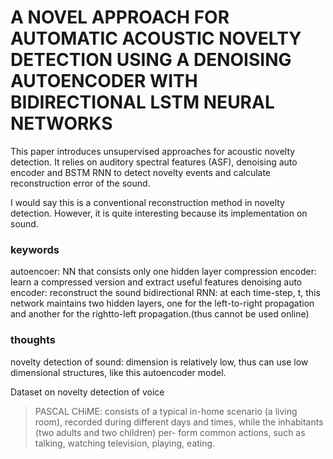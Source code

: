 # A NOVEL APPROACH FOR AUTOMATIC ACOUSTIC NOVELTY DETECTION USING A DENOISING AUTOENCODER WITH BIDIRECTIONAL LSTM NEURAL NETWORKS

This paper introduces unsupervised approaches for acoustic novelty detection. It relies on auditory spectral features (ASF), denoising auto encoder and BSTM RNN to detect novelty events and calculate reconstruction error of the sound. 

I would say this is a conventional reconstruction method in novelty detection. However, it is quite interesting because its implementation on sound. 

### keywords 
autoencoer: NN that consists only one hidden layer
compression encoder: learn a compressed version and extract useful features 
denoising auto encoder: reconstruct the sound 
bidirectional RNN: at each time-step, t, this network maintains two hidden layers, one for the left-to-right propagation and another for the rightto-left propagation.(thus cannot be used online)

### thoughts 
novelty detection of sound: dimension is relatively low, thus can use low dimensional structures, like this autoencoder model. 

Dataset on novelty detection of voice
> PASCAL CHiME: consists of a typical in-home scenario (a living room), recorded during different days and times, while the inhabitants (two adults and two children) per- form common actions, such as talking, watching television, playing, eating. 